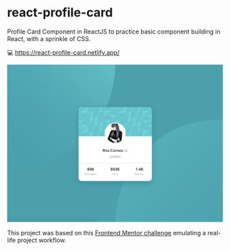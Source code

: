 # react-profile-card
Profile Card Component in ReactJS to practice basic component building in React, with a sprinkle of CSS.

💻 https://react-profile-card.netlify.app/

![alt text](https://raw.githubusercontent.com/ritaxcorreia/react-profile-card/master/src/images/desktop-screenshot.png "React Profile Card Component screenshot")

This project was based on this [Frontend Mentor challenge](https://www.frontendmentor.io/challenges/profile-card-component-cfArpWshJ) emulating a real-life project workflow.

